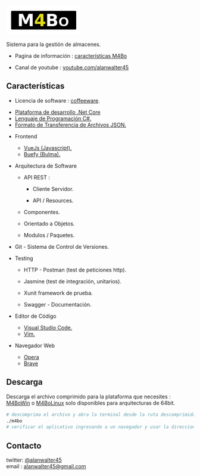 <img src="./assets/logotipo2.png">


Sistema para la gesti&oacute;n de almacenes.

* Pagina de información  : <a href="https://alanwalter45.github.io/M4Bo" target="_blank">caracter&iacute;sticas M4Bo</a>

* Canal de youtube : <a href="https://www.youtube.com/playlist?list=PLCGw6KEqh5zEhAPkQbcocWWxXfl_tbgD-" target="_blank">youtube.com/alanwalter45</a>

## Caracter&iacute;sticas

* Licencia de software : <a href="./LICENSE.md">coffeeware</a>.

*  <a href="https://dotnet.microsoft.com" target="_blank">
                    Plataforma de desarrollo .Net Core
       </a>

*  <a href="https://docs.microsoft.com/en-us/dotnet/csharp/language-reference/" target="_blank">
                    Lenguaje de Programaci&oacute;n C#.
       </a>

*  <a href="https://www.json.org/" target="_blank">
                    Formato de Transferencia de Archivos JSON.
       </a>

* Frontend

    * <a href="https://vuejs.org/" target="_blank">
                            VueJs (Javascript).
          </a>

    * <a href="https://buefy.org/" target="_blank">
                            Buefy (Bulma).
          </a>

* Arquitectura de Software

    * API REST :

        * Cliente Servidor.

        * API / Resources.

    * Componentes.

    * Orientado a Objetos.

    * Modulos / Paquetes.

* Git - Sistema de Control de Versiones.

* Testing

    *  HTTP - Postman (test de peticiones http).

    *  Jasmine (test de integraci&oacute;n, unitarios).

    *  Xunit framework de prueba.

    *  Swagger - Documentaci&oacute;n.

*  Editor de C&oacute;digo

    * <a href="https://code.visualstudio.com" target="_blank">
                            Visual Studio Code.</a>
    * <a href="https://www.vim.org" target="_blank">
                            Vim.
          </a>

* Navegador Web
        
    * <a href="https://www.opera.com/" target="_blank">
                            Opera
          </a>

    * <a href="https://www.brave.com" target="_blank">
                            Brave
          </a>

## Descarga

Descarga el archivo comprimido para la plataforma que necesites : <a href="src/M4Bo.zip" download>M4BoWin</a> o <a href="src/M4Bo.zip" download>M4BoLinux</a> solo disponibles para arquitecturas de 64bit.



```sh
# descomprima el archivo y abra la terminal desde la ruta descomprimida y ejecute STHOR
./m4bo
# verificar el aplicativo ingresando a un navegador y usar la direccion http://localhost:5000
```

## Contacto
twitter: <a href="https://twitter.com/alanwalter45" target="_blank">@alanwalter45</a>
<br>
email : alanwalter45@gmail.com